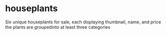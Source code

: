 # houseplants
Six unique houseplants for sale, each displaying thumbnail, name, and price
the plants are groupedinto at least three categories
